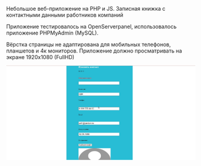 Небольшое веб-приложение на PHP и JS. Записная книжка с контактными данными работников компаний

Приложение тестировалось на OpenServerpanel, использовалось приложение PHPMyAdmin (MySQL).

Вёрстка страницы не адаптирована для мобильных телефонов, планшетов и 4к мониторов. Приложение должно просматривать на экране 1920x1080 (FullHD)

![Скриншот 1](1.jpg)
